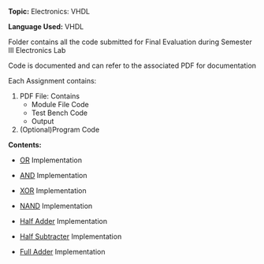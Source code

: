 <p><strong>Topic:</strong> Electronics: VHDL</p>
<p><strong>Language Used:</strong> VHDL</p>
<p>Folder contains all the code submitted for Final Evaluation during Semester III Electronics Lab</p>
<p>Code is documented and can refer to the associated PDF for documentation</p>
<p>Each Assignment contains:</p>
<ol>
  <li>PDF File: Contains 
      <ul>
        <li>Module File Code</li>
        <li>Test Bench Code</li>
        <li>Output</li>
      </ul>
  </li>
  <li>(Optional)Program Code</li>
</ol>
<p><strong>Contents:</strong></p>
<ul>
  <li><a href="VHDL/or.pdf">OR</a> Implementation</p></li>
  <li><a href="VHDL/and.pdf">AND</a> Implementation</p></li>
  <li><a href="VHDL/xor.pdf">XOR</a> Implementation</p></li>
  <li><a href="VHDL/nand.pdf">NAND</a> Implementation</p></li>
  <li><a href="VHDL/halfadd.pdf">Half Adder</a> Implementation</p></li>
  <li><a href="VHDL/halfsub.pdf">Half Subtracter</a> Implementation</p></li>
  <li><a href="VHDL/fulladd.pdf">Full Adder</a> Implementation</p></li>
</ul>
